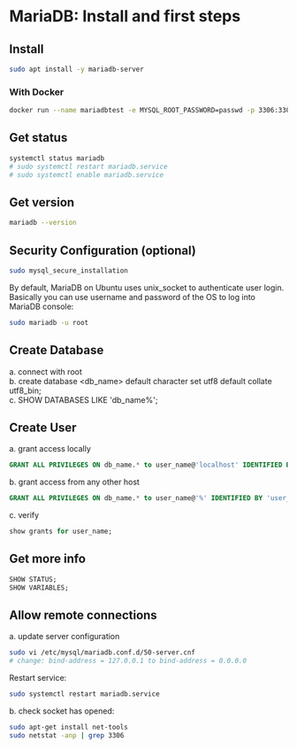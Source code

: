 # MariaDB: Install and first steps

## Install

```sh
sudo apt install -y mariadb-server
```

### With Docker

```sh
docker run --name mariadbtest -e MYSQL_ROOT_PASSWORD=passwd -p 3306:3306 -d docker.io/library/mariadb:10.4
```

## Get status

```sh
systemctl status mariadb
# sudo systemctl restart mariadb.service
# sudo systemctl enable mariadb.service
```

## Get version

```sh
mariadb --version
```

## Security Configuration (optional)

```sh
sudo mysql_secure_installation
```

By default, MariaDB on Ubuntu uses unix_socket to authenticate user login.
Basically you can use username and password of the OS to log into MariaDB console:

```sh
sudo mariadb -u root
```

## Create Database

a. connect with root <br/>
b. create database <db_name> default character set utf8 default collate utf8_bin; <br/>
c. SHOW DATABASES LIKE 'db_name%'; <br/>

## Create User

a. grant access locally

```sql
GRANT ALL PRIVILEGES ON db_name.* to user_name@'localhost' IDENTIFIED BY 'user_password';
```

b. grant access from any other host

```sql
GRANT ALL PRIVILEGES ON db_name.* to user_name@'%' IDENTIFIED BY 'user_password';
```

c. verify

```sql
show grants for user_name;
```

## Get more info

```sql
SHOW STATUS;
SHOW VARIABLES;
```

## Allow remote connections

a. update server configuration

```sh
sudo vi /etc/mysql/mariadb.conf.d/50-server.cnf
# change: bind-address = 127.0.0.1 to bind-address = 0.0.0.0
```

Restart service:

```sh
sudo systemctl restart mariadb.service
```

b. check socket has opened:

```sh
sudo apt-get install net-tools
sudo netstat -anp | grep 3306
```
